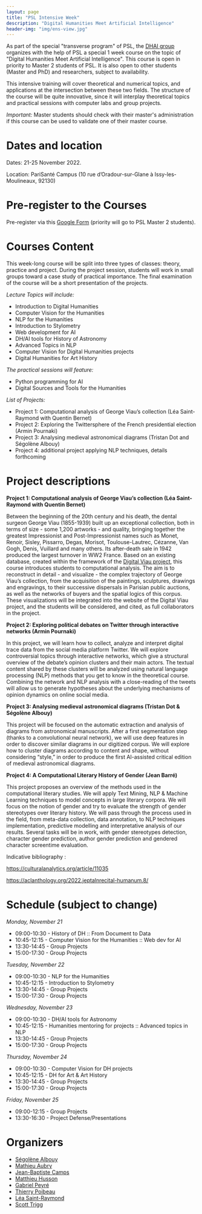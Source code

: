 ```yaml
---
layout: page
title: "PSL Intensive Week"
description: "Digital Humanities Meet Artificial Intelligence"
header-img: "img/ens-view.jpg"
---
```


As part of the special "transverse program" of PSL, the [DHAI group](https://dhai-seminar.github.io/) organizes with the help of PSL a special 1 week course on the topic of "Digital Humanities Meet Artificial Intelligence". This course is open in priority to Master 2 students of PSL. It is also open to other students (Master and PhD) and researchers, subject to availability.

This intensive training will cover theoretical and numerical topics, and applications at the intersection between these two fields. The structure of the course will be quite innovative, since it will interplay theoretical topics and practical sessions with computer labs and group projects.

_Important:_ Master students should check with their master's administration if this course can be used to validate one of their master course.

Dates and location
============================

Dates: 21-25 November 2022.

Location: PariSanté Campus (10 rue d’Oradour-sur-Glane à Issy-les-Moulineaux, 92130)

Pre-register to the Courses
============================

Pre-register via this [Google Form](https://forms.gle/dmudBpTW3JScMceY9) (priority will go to PSL Master 2 students).

Courses Content
============================

This week-long course will be split into three types of classes: theory, practice and project. During the project session, students will work in small groups toward a case study of practical importance. The final examination of the course will be a short presentation of the projects.

_Lecture Topics will include:_ 

- Introduction to Digital Humanities
- Computer Vision for the Humanities
- NLP for the Humanities
- Introduction to Stylometry
- Web development for AI
- DH/AI tools for History of Astronomy
- Advanced Topics in NLP
- Computer Vision for Digital Humanities projects
- Digital Humanities for Art History

_The practical sessions will feature:_
- Python programming for AI
- Digital Sources and Tools for the Humanities

_List of Projects:_
- Project 1: Computational analysis of George Viau’s collection (Léa Saint-Raymond with Quentin Bernet)
- Project 2: Exploring the Twittersphere of the French presidential election (Armin Pournaki)
- Project 3: Analysing medieval astronomical diagrams (Tristan Dot and Ségolène Albouy)
- Project 4: additional project applying NLP techniques, details forthcoming

Project descriptions
============================

**Project 1: Computational analysis of George Viau’s collection (Léa Saint-Raymond with Quentin Bernet)**

Between the beginning of the 20th century and his death, the dental surgeon George Viau (1855-1939) built up an exceptional collection, both in terms of size - some 1,200 artworks - and quality, bringing together the greatest Impressionist and Post-Impressionist names such as Monet, Renoir, Sisley, Pissarro, Degas, Morisot, Toulouse-Lautrec, Cézanne, Van Gogh, Denis, Vuillard and many others. Its after-death sale in 1942 produced the largest turnover in WW2 France. Based on an existing database, created within the framework of the [Digital Viau project](https://viau.huma-num.fr/s/collection/page/accueil), this course introduces students to computational analysis. The aim is to reconstruct in detail - and visualize - the complex trajectory of George Viau’s collection, from the acquisition of the paintings, sculptures, drawings and engravings, to their successive dispersals in Parisian public auctions, as well as the networks of buyers and the spatial logics of this corpus. These visualizations will be integrated into the website of the Digital Viau project, and the students will be considered, and cited, as full collaborators in the project. 


**Project 2: Exploring political debates on Twitter through interactive networks (Armin Pournaki)**

In this project, we will learn how to collect, analyze and interpret digital trace data from the social media platform Twitter. We will explore controversial topics through interactive networks, which give a structural overview of the debate’s opinion clusters and their main actors. The textual content shared by these clusters will be analyzed using natural language processing (NLP) methods that you get to know in the theoretical course. Combining the network and NLP analysis with a close-reading of the tweets will allow us to generate hypotheses about the underlying mechanisms of opinion dynamics on online social media.

**Project 3: Analysing medieval astronomical diagrams (Tristan Dot & Ségolène Albouy)**

This project will be focused on the automatic extraction and analysis of diagrams from astronomical manuscripts. After a first segmentation step (thanks to a convolutional neural network), we will use deep features in order to discover similar diagrams in our digitized corpus. We will explore how to cluster diagrams according to content and shape, without considering “style,” in order to produce the first AI-assisted critical edition of medieval astronomical diagrams.

**Project 4: A Computational Literary History of Gender (Jean Barré)**

This project proposes an overview of the methods used in the computational literary studies. We will apply Text Mining, NLP & Machine Learning techniques to model concepts in large literary corpora. We will focus on the notion of gender and try to evaluate the strength of gender stereotypes over literary history. We will pass through the process used in the field, from meta-data collection, data annotation, to NLP techniques implementation, predictive modelling and interpretative analysis of our results. Several tasks will be in work, with gender stereotypes detection, character gender prediction, author gender prediction and gendered character screentime evaluation.

Indicative bibliography :

https://culturalanalytics.org/article/11035

https://aclanthology.org/2022.jeptalnrecital-humanum.8/


Schedule (subject to change)
============================

_Monday, November 21_
- 09:00-10:30 - History of DH :: From Document to Data
- 10:45-12:15 - Computer Vision for the Humanities :: Web dev for AI 
- 13:30-14:45 - Group Projects
- 15:00-17:30 - Group Projects

_Tuesday, November 22_
- 09:00-10:30 - NLP for the Humanities
- 10:45-12:15 - Introduction to Stylometry
- 13:30-14:45 - Group Projects
- 15:00-17:30 - Group Projects

_Wednesday, November 23_
- 09:00-10:30 - DH/AI tools for Astronomy
- 10:45-12:15 - Humanities mentoring for projects :: Advanced topics in NLP
- 13:30-14:45 - Group Projects
- 15:00-17:30 - Group Projects

_Thursday, November 24_
- 09:00-10:30 - Computer Vision for DH projects
- 10:45-12:15  - DH for Art & Art History
- 13:30-14:45 - Group Projects
- 15:00-17:30 - Group Projects

_Friday, November 25_
- 09:00-12:15 - Group Projects
- 13:30-16:30 - Project Defense/Presentations

Organizers
============================

- [Ségolène Albouy](https://github.com/Segolene-Albouy)
- [Mathieu Aubry](http://imagine.enpc.fr/~aubrym/)
- [Jean-Baptiste Camps](https://www.chartes.psl.eu/fr/jean-baptiste-camps)
- [Matthieu Husson](https://syrte.obspm.fr/spip/science/histoire/membres-de-l-equipe/article/matthieu-husson)
- [Gabriel Peyré](http://www.gpeyre.com)
- [Thierry Poibeau](https://www.lattice.cnrs.fr/membres/direction/thierry-poibeau/)
- [Léa Saint-Raymond](https://u-paris10.academia.edu/LéaSaintRaymond)
- [Scott Trigg](https://dishas.obspm.fr/team)
